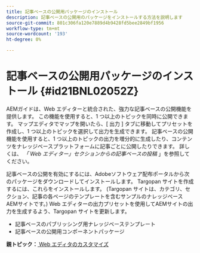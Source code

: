 ```yaml
---
title: 記事ベースの公開用パッケージのインストール
description: 記事ベースの公開用のパッケージをインストールする方法を説明します
source-git-commit: 801c306fa120e7889d4b9428fd5bee2849bf1956
workflow-type: tm+mt
source-wordcount: '193'
ht-degree: 0%

---
```



# 記事ベースの公開用パッケージのインストール {#id21BNL02052Z}

AEMガイドは、Web エディターと統合された、強力な記事ベースの公開機能を提供します。 この機能を使用すると、1 つ以上のトピックを同時に公開できます。 マップエディタでマップを開いたら、[ 出力 ] タブに移動してプリセットを作成し、1 つ以上のトピックを選択して出力を生成できます。 記事ベースの公開機能を使用すると、1 つ以上のトピックの出力を増分的に生成したり、コンテンツをナレッジベースプラットフォームに記事ごとに公開したりできます。 詳しくは、 *「 Web エディター」セクションからの記事ベースの投稿* 」を参照してください。

記事ベースの公開を有効にするには、Adobeソフトウェア配布ポータルから次のパッケージをダウンロードしてインストールします。 Targopan サイトを作成するには、これらをインストールします。 \(Targopan サイトは、カテゴリ、セクション、記事の各ページのテンプレートを含むサンプルのナレッジベースAEMサイトです。\) Web エディターの出力プリセットを使用してAEMサイトの出力を生成するよう、Targopan サイトを更新します。

- 記事ベースのパブリッシング用ナレッジベーステンプレート
- 記事ベースの公開用コンポーネントパッケージ

**親トピック：**[ Web エディタのカスタマイズ](conf-web-editor.md)

